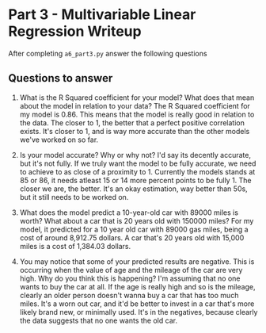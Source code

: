# Part 3 - Multivariable Linear Regression Writeup

After completing `a6_part3.py` answer the following questions

## Questions to answer

1. What is the R Squared coefficient for your model? What does that mean about the model in relation to your data?
    The R Squared coefficient for my model is 0.86. This means that the model is really good in relation to the data. The closer to 1, the better that a perfect positive correlation exists. It's closer to 1, and is way more accurate than the other models we've worked on so far.

2. Is your model accurate? Why or why not?
    I'd say its decently accurate, but it's not fully. If we truly want the model to be fully accurate, we need to achieve to as close of a proximity to 1. Currently the models stands at 85 or 86, it needs atleast 15 or 14 more percent points to be fully 1. The closer we are, the better. It's an okay estimation, way better than 50s, but it still needs to be worked on. 

3. What does the model predict a 10-year-old car with 89000 miles is worth? What about a car that is 20 years old with 150000 miles?
    For my model, it predicted for a 10 year old car with 89000 gas miles, being a cost of around 8,912.75 dollars. A car that's 20 years old with 15,000 miles is a cost of 1,384.03 dollars.

4. You may notice that some of your predicted results are negative. This is occurring when the value of age and the mileage of the car are very high. Why do you think this is happening?
    I'm assuming that no one wants to buy the car at all. If the age is really high and so is the mileage, clearly an older person doesn't wanna buy a car that has too much miles. It's a worn out car, and it'd be better to invest in a car that's more likely brand new, or minimally used. It's in the negatives, because clearly the data suggests that no one wants the old car. 